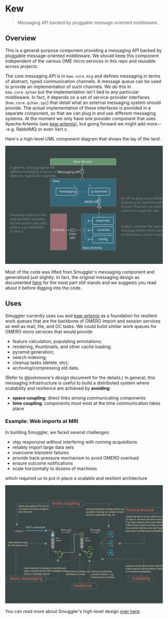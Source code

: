 Kew
===
> Messaging API backed by pluggable message-oriented middleware.

Overview
--------
This is a general-purpose component providing a messaging API backed
by pluggable message-oriented middleware. We should keep this component
independent of the various OME micro services in this repo and reusable
across projects.

The core messaging API is in `kew.core.msg` and defines messaging in
terms of abstract, typed communication channels. A message queue can
be used to provide an implementation of such channels. We do this in
`kew.core.qchan` but the implementation isn't tied to any particular
middleware. In fact, it depends on a set of service-provider interfaces
(`kew.core.qchan.spi`) that detail what an external messaging system
should provide. The actual implementation of these interfaces is
provided in a separate component, so that we can plug in and use
different messaging systems. At the moment we only have one provider
component that uses Apache Artemis (see [kew-artemis][kew-artemis]),
but going forward we might add more---e.g. RabbitMQ or even Vert.x.

Here's a high-level UML component diagram that shows the lay of the
land.

![High-Level Components](/docs/diagrams/kew-components.svg)

Most of the code was lifted from Smuggler's messaging component and
generalised just slightly. In fact, the original messaging design as
documented [here][smugs-msg] for the most part still stands and we
suggests you read about it before digging into the code.


Uses
----
Smuggler currently uses `kew` and [kew-artemis][kew-artemis] as a foundation
for resilient work queues that are the backbone of OMERO import and session
services as well as mail, file, and GC tasks. We could build similar work
queues for OMERO micro services that would provide

* feature calculation, populating annotations;
* rendering, thumbnails, and other cache loading;
* pyramid generation;
* search indexing;
* cleanup tasks (delete, etc);
* archiving/compressing old data.

(Refer to @joshmoore's design document for the details.)
In general, this messaging infrastructure is useful to build a distributed
system where scalability and resilience are achieved by **avoiding**:

* **space coupling**: direct links among communicating components
* **time coupling**: components must exist at the time communication
takes place

### Example: Web imports at MRI
In building Smuggler, we faced several challenges:

* stay responsive without interfering with running acquisitions
* reliably import large data sets
* overcome transient failures
* provide back-pressure mechanism to avoid OMERO overload
* ensure outcome notifications
* scale horizontally to dozens of machines

which required us to put in place a scalable and resilient architecture

![Smuggler's Architecture](/docs/diagrams/web-imports-at-mri.svg)

You can read more about Smuggler's high-level design [over here][smugs-hlv].




[kew-artemis]: /components/kew-artemis
    "Kew Artemis Component"
[smugs-hlv]: http://c0c0n3.github.io/ome-smuggler/docs/content/design/high-level/index.html
    "High-Level View"
[smugs-msg]: http://c0c0n3.github.io/ome-smuggler/docs/content/design/messaging/index.html
    "Messaging"
